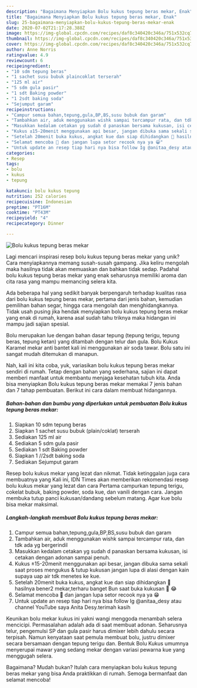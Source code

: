 ```yaml
---
description: "Bagaimana Menyiapkan Bolu kukus tepung beras mekar, Enak"
title: "Bagaimana Menyiapkan Bolu kukus tepung beras mekar, Enak"
slug: 25-bagaimana-menyiapkan-bolu-kukus-tepung-beras-mekar-enak
date: 2020-07-02T21:17:28.388Z
image: https://img-global.cpcdn.com/recipes/daf8c340420c346a/751x532cq70/bolu-kukus-tepung-beras-mekar-foto-resep-utama.jpg
thumbnail: https://img-global.cpcdn.com/recipes/daf8c340420c346a/751x532cq70/bolu-kukus-tepung-beras-mekar-foto-resep-utama.jpg
cover: https://img-global.cpcdn.com/recipes/daf8c340420c346a/751x532cq70/bolu-kukus-tepung-beras-mekar-foto-resep-utama.jpg
author: Anne Norris
ratingvalue: 4.9
reviewcount: 6
recipeingredient:
- "10 sdm tepung beras"
- "1 sachet susu bubuk plaincoklat terserah"
- "125 ml air"
- "5 sdm gula pasir"
- "1 sdt Baking powder"
- "1 2sdt baking soda"
- "Sejumput garam"
recipeinstructions:
- "Campur semua bahan,tepung,gula,BP,BS,susu bubuk dan garam"
- "Tambahkan air, aduk menggunakan wishk sampai tercampur rata, dan tdk ada yg bergerindil"
- "Masukkan kedalam cetakan yg sudah d panaskan bersama kukusan, isi cetakan dengan adonan sampai penuh."
- "Kukus ±15-20menit menggunakan api besar, jangan dibuka sama sekali saat proses mengukus &amp; tutup kukusan jangan lupa di alasi dengan kain supaya uap air tdk menetes ke kue."
- "Setelah 20menit buka kukus, angkat kue dan siap dihidangkan 🤤 hasilnya bener2 mekar,terharu banget Bun saat buka kukusan 🥺 😂"
- "Selamat mencoba 🤗 dan jangan lupa setor recook nya ya 😁"
- "Untuk update an resep tiap hari nya bisa follow Ig @anitaa_desy atau channel YouTube saya Anita Desy.terimah kasih"
categories:
- Resep
tags:
- bolu
- kukus
- tepung

katakunci: bolu kukus tepung 
nutrition: 252 calories
recipecuisine: Indonesian
preptime: "PT16M"
cooktime: "PT43M"
recipeyield: "4"
recipecategory: Dinner

---
```



![Bolu kukus tepung beras mekar](https://img-global.cpcdn.com/recipes/daf8c340420c346a/751x532cq70/bolu-kukus-tepung-beras-mekar-foto-resep-utama.jpg)

Lagi mencari inspirasi resep bolu kukus tepung beras mekar yang unik? Cara menyiapkannya memang susah-susah gampang. Jika keliru mengolah maka hasilnya tidak akan memuaskan dan bahkan tidak sedap. Padahal bolu kukus tepung beras mekar yang enak seharusnya memiliki aroma dan cita rasa yang mampu memancing selera kita.

Ada beberapa hal yang sedikit banyak berpengaruh terhadap kualitas rasa dari bolu kukus tepung beras mekar, pertama dari jenis bahan, kemudian pemilihan bahan segar, hingga cara mengolah dan menghidangkannya. Tidak usah pusing jika hendak menyiapkan bolu kukus tepung beras mekar yang enak di rumah, karena asal sudah tahu triknya maka hidangan ini mampu jadi sajian spesial.

Bolu merupakan lue dengan bahan dasar tepung (tepung terigu, tepung beras, tepung ketan) yang ditambah dengan telur dan gula. Bolu Kukus Karamel mekar anti bantet kali ini menggunakan air soda tawar. Bolu satu ini sangat mudah ditemukan di manapun.


Nah, kali ini kita coba, yuk, variasikan bolu kukus tepung beras mekar sendiri di rumah. Tetap dengan bahan yang sederhana, sajian ini dapat memberi manfaat untuk membantu menjaga kesehatan tubuh kita. Anda bisa menyiapkan Bolu kukus tepung beras mekar memakai 7 jenis bahan dan 7 tahap pembuatan. Berikut ini cara dalam membuat hidangannya.

<!--inarticleads1-->

##### Bahan-bahan dan bumbu yang diperlukan untuk pembuatan Bolu kukus tepung beras mekar:

1. Siapkan 10 sdm tepung beras
1. Siapkan 1 sachet susu bubuk (plain/coklat) terserah
1. Sediakan 125 ml air
1. Sediakan 5 sdm gula pasir
1. Sediakan 1 sdt Baking powder
1. Siapkan 1 //2sdt baking soda
1. Sediakan Sejumput garam


Resep bolu kukus mekar yang lezat dan nikmat. Tidak ketinggalan juga cara membuatnya yang Kali ini, IDN Times akan memberikan rekomendasi resep bolu kukus mekar yang lezat dan cara Pertama campurkan tepung terigu, cokelat bubuk, baking powder, soda kue, dan vanili dengan cara. Jangan membuka tutup panci kukusan/dandang sebelum matang. Agar kue bolu bisa mekar maksimal. 

<!--inarticleads2-->

##### Langkah-langkah membuat Bolu kukus tepung beras mekar:

1. Campur semua bahan,tepung,gula,BP,BS,susu bubuk dan garam
1. Tambahkan air, aduk menggunakan wishk sampai tercampur rata, dan tdk ada yg bergerindil
1. Masukkan kedalam cetakan yg sudah d panaskan bersama kukusan, isi cetakan dengan adonan sampai penuh.
1. Kukus ±15-20menit menggunakan api besar, jangan dibuka sama sekali saat proses mengukus &amp; tutup kukusan jangan lupa di alasi dengan kain supaya uap air tdk menetes ke kue.
1. Setelah 20menit buka kukus, angkat kue dan siap dihidangkan 🤤 hasilnya bener2 mekar,terharu banget Bun saat buka kukusan 🥺 😂
1. Selamat mencoba 🤗 dan jangan lupa setor recook nya ya 😁
1. Untuk update an resep tiap hari nya bisa follow Ig @anitaa_desy atau channel YouTube saya Anita Desy.terimah kasih


Keunikan bolu mekar kukus ini yakni wangi menggoda menambah selera mencicipi. Permasalahan adalah ada di saat membuat adonan. Seharusnya telur, pengemulsi SP dan gula pasir harus dimixer lebih dahulu secara terpisah. Namun kenyataan saat pemula membuat bolu, justru dimixer secara bersamaan dengan tepung terigu dan. Bentuk Bolu Kukus umumnya menyerupai mawar yang sedang mekar dengan variasi pewarna kue yang menggugah selera. 

Bagaimana? Mudah bukan? Itulah cara menyiapkan bolu kukus tepung beras mekar yang bisa Anda praktikkan di rumah. Semoga bermanfaat dan selamat mencoba!
